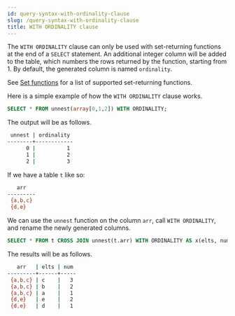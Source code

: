 ```yaml
---
id: query-syntax-with-ordinality-clause
slug: /query-syntax-with-ordinality-clause
title: WITH ORDINALITY clause
---
```


The `WITH ORDINALITY` clause can only be used with set-returning functions at the end of a `SELECT` statement. An additional integer column will be added to the table, which numbers the rows returned by the function, starting from 1. By default, the generated column is named `ordinality`. 

See [Set functions](/sql/function-operators/sql-function-set-functions.md) for a list of supported set-returning functions.

Here is a simple example of how the `WITH ORDINALITY` clause works. 

```sql
SELECT * FROM unnest(array[0,1,2]) WITH ORDINALITY;
```

The output will be as follows.

```bash
 unnest | ordinality 
--------+------------
      0 |          1
      1 |          2
      2 |          3
```

If we have a table `t` like so:

```bash
   arr   
---------
 {a,b,c}
 {d,e}
```

We can use the `unnest` function on the column `arr`, call `WITH ORDINALITY`, and rename the newly generated columns.

```sql
SELECT * FROM t CROSS JOIN unnest(t.arr) WITH ORDINALITY AS x(elts, num);
```

The results will be as follows. 

```bash
   arr   | elts | num 
---------+------+-----
 {a,b,c} | c    |   3
 {a,b,c} | b    |   2
 {a,b,c} | a    |   1
 {d,e}   | e    |   2
 {d,e}   | d    |   1
```